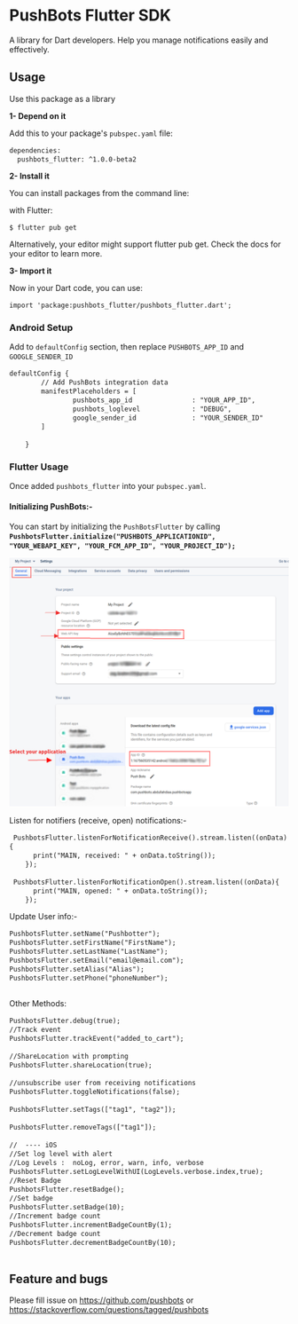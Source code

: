 # PushBots Flutter SDK

A library for Dart developers. Help you manage notifications easily and effectively.

## Usage


Use this package as a library

**1- Depend on it**

Add this to your package's `pubspec.yaml` file:


````
dependencies:
  pushbots_flutter: ^1.0.0-beta2
````



**2- Install it**

You can install packages from the command line:

with Flutter:


````
$ flutter pub get
````

Alternatively, your editor might support flutter pub get. Check the docs for your editor to learn more.




**3- Import it**

Now in your Dart code, you can use:

````
import 'package:pushbots_flutter/pushbots_flutter.dart';
````


### Android Setup

Add to `defaultConfig` section, then replace `PUSHBOTS_APP_ID` and `GOOGLE_SENDER_ID`


````
defaultConfig {
        // Add PushBots integration data
        manifestPlaceholders = [
                pushbots_app_id               : "YOUR_APP_ID",
                pushbots_loglevel             : "DEBUG",
                google_sender_id              : "YOUR_SENDER_ID"
        ]

    }

````




### Flutter Usage






Once added `pushbots_flutter` into your `pubspec.yaml`.

#### Initializing PushBots:-


You can start by initializing the `PushBotsFlutter` by calling **`PushbotsFlutter.initialize("PUSHBOTS_APPLICATIONID", "YOUR_WEBAPI_KEY", "YOUR_FCM_APP_ID", "YOUR_PROJECT_ID");`**


![Initialize Image](assets/fcm-info.png)


Listen for notifiers (receive, open) notifications:-


````
 PushbotsFlutter.listenForNotificationReceive().stream.listen((onData) {
      print("MAIN, received: " + onData.toString());
    });

 PushbotsFlutter.listenForNotificationOpen().stream.listen((onData){
      print("MAIN, opened: " + onData.toString());
    });
````


Update User info:-



````
PushbotsFlutter.setName("Pushbotter");
PushbotsFlutter.setFirstName("FirstName");
PushbotsFlutter.setLastName("LastName");
PushbotsFlutter.setEmail("email@email.com");
PushbotsFlutter.setAlias("Alias");
PushbotsFlutter.setPhone("phoneNumber");


````
Other Methods: 
````
PushbotsFlutter.debug(true);
//Track event
PushbotsFlutter.trackEvent("added_to_cart");

//ShareLocation with prompting
PushbotsFlutter.shareLocation(true);

//unsubscribe user from receiving notifications
PushbotsFlutter.toggleNotifications(false);

PushbotsFlutter.setTags(["tag1", "tag2"]);

PushbotsFlutter.removeTags(["tag1"]);

//  ---- iOS 
//Set log level with alert
//Log Levels :  noLog, error, warn, info, verbose
PushbotsFlutter.setLogLevelWithUI(LogLevels.verbose.index,true);
//Reset Badge
PushbotsFlutter.resetBadge();
//Set badge
PushbotsFlutter.setBadge(10);
//Increment badge count
PushbotsFlutter.incrementBadgeCountBy(1);
//Decrement badge count
PushbotsFlutter.decrementBadgeCountBy(10);


````






## Feature and bugs

Please fill issue on https://github.com/pushbots or https://stackoverflow.com/questions/tagged/pushbots
